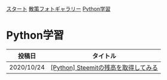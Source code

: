 [スタート](./) [散策フォトギャラリー](./photogarally.html) [Python学習](./python.html)

# Python学習

|投稿日|タイトル|
|---|---|
|2020/10/24|[[Python] Steemitの残高を取得してみる](https://steemit.com/hive-101145/@yasu/2bhwam-python-steemit)|

